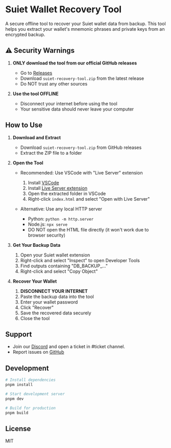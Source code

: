 # Suiet Wallet Recovery Tool

A secure offline tool to recover your Suiet wallet data from backup. This tool helps you extract your wallet's mnemonic phrases and private keys from an encrypted backup.

## ⚠️ Security Warnings

1. **ONLY download the tool from our official GitHub releases**
   - Go to [Releases](https://github.com/suiet/recovery-tools/releases)
   - Download `suiet-recovery-tool.zip` from the latest release
   - Do NOT trust any other sources

2. **Use the tool OFFLINE**
   - Disconnect your internet before using the tool
   - Your sensitive data should never leave your computer

## How to Use

1. **Download and Extract**
   - Download `suiet-recovery-tool.zip` from GitHub releases
   - Extract the ZIP file to a folder

2. **Open the Tool**
   - Recommended: Use VSCode with "Live Server" extension
     1. Install [VSCode](https://code.visualstudio.com/)
     2. Install [Live Server extension](https://marketplace.visualstudio.com/items?itemName=ritwickdey.LiveServer)
     3. Open the extracted folder in VSCode
     4. Right-click `index.html` and select "Open with Live Server"
   
   - Alternative: Use any local HTTP server
     - Python: `python -m http.server`
     - Node.js: `npx serve`
     - DO NOT open the HTML file directly (it won't work due to browser security)

3. **Get Your Backup Data**
   1. Open your Suiet wallet extension
   2. Right-click and select "Inspect" to open Developer Tools
   3. Find outputs containing "DB_BACKUP_..."
   4. Right-click and select "Copy Object"

4. **Recover Your Wallet**
   1. **DISCONNECT YOUR INTERNET**
   2. Paste the backup data into the tool
   3. Enter your wallet password
   4. Click "Recover"
   5. Save the recovered data securely
   6. Close the tool

## Support

- Join our [Discord](https://discord.gg/KU3cR4zR) and open a ticket in #ticket channel.
- Report issues on [GitHub](https://github.com/suiet/recovery-tools/issues)

## Development

```bash
# Install dependencies
pnpm install

# Start development server
pnpm dev

# Build for production
pnpm build
```

## License

MIT
